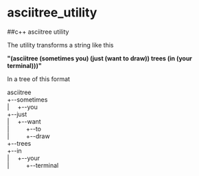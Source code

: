 # asciitree_utility
##c++ asciitree utility
<p>The utility transforms a string like this</p>

 <strong>"(asciitree (sometimes you) (just (want to draw)) trees (in (your terminal)))"</strong>


In a tree of this format

asciitree<br>
+--sometimes<br>
|&nbsp;&nbsp;&nbsp;&nbsp;&nbsp;+--you<br>
+--just<br>
|&nbsp;&nbsp;&nbsp;&nbsp;&nbsp;+--want<br>
|&nbsp;&nbsp;&nbsp;&nbsp;&nbsp;&nbsp;&nbsp;&nbsp;&nbsp;&nbsp;+--to<br>
|&nbsp;&nbsp;&nbsp;&nbsp;&nbsp;&nbsp;&nbsp;&nbsp;&nbsp;&nbsp;+--draw<br>
+--trees<br>
+--in<br>
|&nbsp;&nbsp;&nbsp;&nbsp;&nbsp;+--your<br>
|&nbsp;&nbsp;&nbsp;&nbsp;&nbsp;&nbsp;&nbsp;&nbsp;&nbsp;&nbsp;+--terminal<br>
